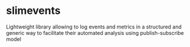 # slimevents
Lightweight library allowing to log events and metrics in a structured and generic way to facilitate their automated analysis using publish-subscribe model
